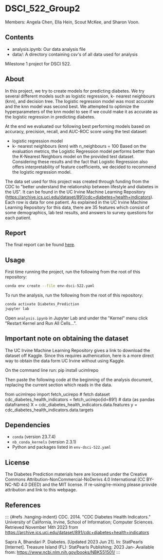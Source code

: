 # DSCI_522_Group2

Members: Angela Chen, Ella Hein, Scout McKee, and Sharon Voon.

## Contents

-   analysis.ipynb: Our data analysis file
-   data/: A directory containing csv's of all data used for analysis

Milestone 1 project for DSCI 522.

## About

In this project, we try to create models for predicting diabetes. We try
several different models such as logistic regression, k- nearest
neighbours (knn), and decision tree. The logistic regression model was
most accurate and the knn model was second best. We attempted to
optimize the hyperparameters of the knn model to see if we could make it
as accurate as the logistic regression in predicting diabetes.

At the end we evaluated our following best performing models based on accuracy,
precision, recall, and AUC-ROC score using the test dataset:
- logistic regression model
- k- nearest neighbours (knn) with n_neighbours = 100
Based on the evaluation metrics, the Logistic Regression model performs better
than the K-Nearest Neighbors model on the provided test dataset. Considering
these results and the fact that Logistic Regression also offers interpretability
of feature coefficients, we decided to recommend the logistic regression model.

The data set used for this project was created through funding from the
CDC to "better understand the relationship between lifestyle and
diabetes in the US". It can be found in the UC Irvine Machine Learning
Repository
(<https://archive.ics.uci.edu/dataset/891/cdc+diabetes+health+indicators>).
Each row is data for one patient. As explained in the UC Irvine Machine
Learning Repository for this data, there are 35 features which consist
of some demographics, lab test results, and answers to survey questions
for each patient.

## Report

The final report can be found [here](LINK%20TO%20THE%20HTML).

## Usage

First time running the project, run the following from the root of this
repository:

``` bash
conda env create --file env-dsci-522.yaml
```

To run the analysis, run the following from the root of this repository:

``` bash
conda activate Diabetes_Prediction
jupyter lab 
```

Open `analysis.ipynb` in Jupyter Lab and under the "Kernel" menu click
"Restart Kernel and Run All Cells...".

## Important note on obtaining the dataset

The UC Irvine Machine Learning Repository gives a link to download the
dataset off Kaggle. Since this requires authenication, here is a more
direct way to obtain the data form UC Irvine without using Kaggle.

On the command line run: pip install ucimlrepo

Then paste the following code at the beginning of the analysis document,
replacing the current section which reads in the data.

from ucimlrepo import fetch_ucirepo \# fetch dataset
cdc_diabetes_health_indicators = fetch_ucirepo(id=891) \# data (as
pandas dataframes) X = cdc_diabetes_health_indicators.data.features y =
cdc_diabetes_health_indicators.data.targets

## Dependencies

-   `conda` (version 23.7.4)
-   `nb_conda_kernels` (version 2.3.1)
-   Python and packages listed in `env-dsci-522.yaml`

## License

The Diabetes Prediction materials here are licensed under the Creative
Commons Attribution-NonCommercial-NoDerivs 4.0 International (CC
BY-NC-ND 4.0 DEED) and the MIT license. If re-using/re-mixing please
provide attribution and link to this webpage.

## References

::: {#refs .hanging-indent}
CDC. 2014. "CDC Diabetes Health Indicators." University of California,
Irvine, School of Information; Computer Sciences. Retrieved November
14th 2023 from
<https://archive.ics.uci.edu/dataset/891/cdc+diabetes+health+indicators>

Sapra A, Bhandari P. Diabetes. [Updated 2023 Jun 21]. In: StatPearls
[Internet]. Treasure Island (FL): StatPearls Publishing; 2023
Jan-.Available from: <https://www.ncbi.nlm.nih.gov/books/NBK551501/>
:::
